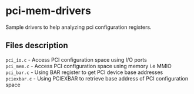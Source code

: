 # pci-mem-drivers
Sample drivers to help analyzing pci configuration registers.

## Files description
`pci_io.c` - Access PCI configuration space using I/O ports 
<br/>
`pci_mem.c` - Access PCI configuration space using memory i.e MMIO
<br/>
`pci_bar.c` - Using BAR register to get PCI device base addresses
<br/>
`pciexbar.c` - Using PCIEXBAR to retrieve base address of PCI configuration space

